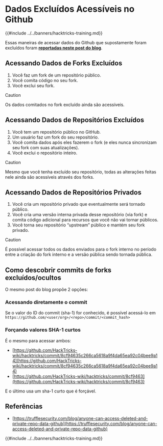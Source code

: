 # Dados Excluídos Acessíveis no Github

{{#include ../../banners/hacktricks-training.md}}

Essas maneiras de acessar dados do Github que supostamente foram excluídos foram [**reportadas neste post do blog**](https://trufflesecurity.com/blog/anyone-can-access-deleted-and-private-repo-data-github).

## Acessando Dados de Forks Excluídos

1. Você faz um fork de um repositório público.
2. Você comita código no seu fork.
3. Você exclui seu fork.

> [!CAUTION]
> Os dados comitados no fork excluído ainda são acessíveis.

## Acessando Dados de Repositórios Excluídos

1. Você tem um repositório público no GitHub.
2. Um usuário faz um fork do seu repositório.
3. Você comita dados após eles fazerem o fork (e eles nunca sincronizam seu fork com suas atualizações).
4. Você exclui o repositório inteiro.

> [!CAUTION]
> Mesmo que você tenha excluído seu repositório, todas as alterações feitas nele ainda são acessíveis através dos forks.

## Acessando Dados de Repositórios Privados

1. Você cria um repositório privado que eventualmente será tornado público.
2. Você cria uma versão interna privada desse repositório (via fork) e comita código adicional para recursos que você não vai tornar públicos.
3. Você torna seu repositório “upstream” público e mantém seu fork privado.

> [!CAUTION]
> É possível acessar todos os dados enviados para o fork interno no período entre a criação do fork interno e a versão pública sendo tornada pública.

## Como descobrir commits de forks excluídos/ocultos

O mesmo post do blog propõe 2 opções:

### Acessando diretamente o commit

Se o valor do ID do commit (sha-1) for conhecido, é possível acessá-lo em `https://github.com/<user/org>/<repo>/commit/<commit_hash>`

### Forçando valores SHA-1 curtos

É o mesmo para acessar ambos:

- [https://github.com/HackTricks-wiki/hacktricks/commit/8cf94635c266ca5618a9f4da65ea92c04bee9a14](https://github.com/HackTricks-wiki/hacktricks/commit/8cf94635c266ca5618a9f4da65ea92c04bee9a14)
- [https://github.com/HackTricks-wiki/hacktricks/commit/8cf9463](https://github.com/HackTricks-wiki/hacktricks/commit/8cf9463)

E o último usa um sha-1 curto que é forçável.

## Referências

- [https://trufflesecurity.com/blog/anyone-can-access-deleted-and-private-repo-data-github](https://trufflesecurity.com/blog/anyone-can-access-deleted-and-private-repo-data-github)

{{#include ../../banners/hacktricks-training.md}}
